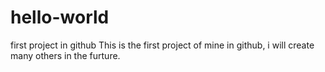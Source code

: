 # hello-world
first project in github
 This is the first project of mine in github, i will create many others in the furture.
 
